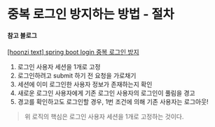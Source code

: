 # 중복 로그인 방지하는 방법 - 절차

#### 참고 블로그

[[hoonzi text] spring boot login 중복 로그인 방지](https://hoonzi-text.tistory.com/139)

1. 로그인 사용자 세션을 1개로 고정
2. 로그인하려고 submit 하기 전 요청을 가로채기
3. 세션에 이미 로그인한 사용자 정보가 존재하는지 확인
4. 새로운 로그인 사용자에게 기존 로그인 사용자의 로그인이 풀림을 경고
5. 경고를 확인하고도 로그인할 경우, 1번 조건에 의해 기존 사용자는 로그아웃!

> 위 로직의 핵심은 로그인 사용자 세션을 1개로 고정하는 것이다.
